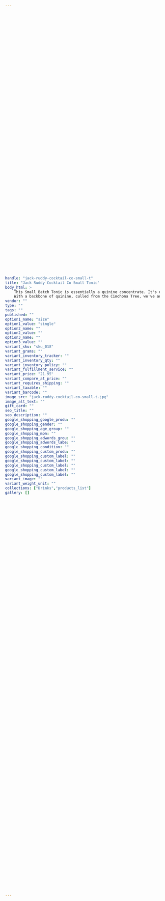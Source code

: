 ```yaml
---
 
 

 
 

 
 

 
 

 
 

 
 

 
 

 
 

 
 

 
 

 
 

 
 

 
 

 
 

 
 

 
 

 
 

 
 

 
 

 
 

handle: "jack-ruddy-cocktail-co-small-t"
title: "Jack Ruddy Cocktail Co Small Tonic"
body_html: >
    This Small Batch Tonic is essentially a quinine concentrate. It's designed to pair with your favorite Gin or Vodka, and is then stretched with soda water to make a bright, light, refreshing highball.
    With a backbone of quinine, culled from the Cinchona Tree, we've added a delicate mix of botanicals, and then sweetened it with real cane sugar; the final product is a complex mixture that introduces a fine bitterness to any cocktail, and a great pairing with the botanicals of the finest Gins in the world.
vendor: ""
type: ""
tags: ""
published: ""
option1_name: "size"
option1_value: "single"
option2_name: ""
option2_value: ""
option3_name: ""
option3_value: ""
variant_sku: "sku_018"
variant_grams: ""
variant_inventory_tracker: ""
variant_inventory_qty: ""
variant_inventory_policy: ""
variant_fulfillment_service: ""
variant_price: "21.95"
variant_compare_at_price: ""
variant_requires_shipping: ""
variant_taxable: ""
variant_barcode: ""
image_src: "jack-ruddy-cocktail-co-small-t.jpg"
image_alt_text: ""
gift_card: ""
seo_title: ""
seo_description: ""
google_shopping_google_produ: ""
google_shopping_gender: ""
google_shopping_age_group: ""
google_shopping_mpn: ""
google_shopping_adwords_grou: ""
google_shopping_adwords_labe: ""
google_shopping_condition: ""
google_shopping_custom_produ: ""
google_shopping_custom_label: ""
google_shopping_custom_label: ""
google_shopping_custom_label: ""
google_shopping_custom_label: ""
google_shopping_custom_label: ""
variant_image: ""
variant_weight_unit: ""
collections: ["Drinks","products_list"]
gallery: []

 
 

 
 

 
 

 
 

 
 

 
 

 
 

 
 

 
 

 
 

 
 

 
 

 
 

 
 

 
 

 
 

 
 

 
 

 
 

 
 

 
 

 
 

 
 

 
 

 
 

 
 

 
 

 
 

 
 


---
```


